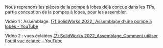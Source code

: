 
Nous reprenons les pièces de la pompe à lobes déjà conçue dans les TPs, partie conception de la pompes à lobes, pour les assembler.


Vidéo 1 : Assemblage.
[(7) SolidWorks 2022_ Assemblage d'une pompe à lobes - YouTube](https://www.youtube.com/watch?v=uGgNZkI7_AM&list=PLbYLm-MnieLyWMg4D7JYo8SiRSaTCOlrC&index=24)



Vidéo 2 : vues éclatées 
[(7) SolidWorks 2022_Assemblage_Comment utiliser l'outil vue éclatée - YouTube](https://www.youtube.com/watch?v=7-0_OhwcxAY)

